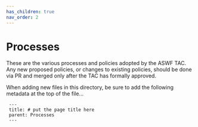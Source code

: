 ```yaml
---
has_children: true
nav_order: 2
---
```


# Processes

These are the various processes and policies adopted by the ASWF TAC. Any new proposed policies, or changes to existing policies, should be done via PR and merged only after the TAC has formally approved.

When adding new files in this directory, be sure to add the following metadata at the top of the file...

```jekyll
 ---
 title: # put the page title here
 parent: Processes
 ---
```
